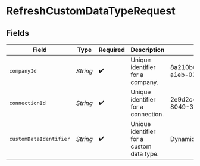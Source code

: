 # RefreshCustomDataTypeRequest


## Fields

| Field                                     | Type                                      | Required                                  | Description                               | Example                                   |
| ----------------------------------------- | ----------------------------------------- | ----------------------------------------- | ----------------------------------------- | ----------------------------------------- |
| `companyId`                               | *String*                                  | :heavy_check_mark:                        | Unique identifier for a company.          | 8a210b68-6988-11ed-a1eb-0242ac120002      |
| `connectionId`                            | *String*                                  | :heavy_check_mark:                        | Unique identifier for a connection.       | 2e9d2c44-f675-40ba-8049-353bfcb5e171      |
| `customDataIdentifier`                    | *String*                                  | :heavy_check_mark:                        | Unique identifier for a custom data type. | DynamicsPurchaseOrders                    |